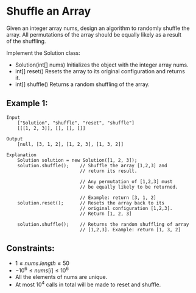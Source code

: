 # Shuffle an Array

Given an integer array nums, design an algorithm to randomly shuffle the  
array. All permutations of the array should be equally likely as a result  
of the shuffling.

Implement the Solution class:

* Solution(int[] nums) Initializes the object with the integer array nums.
* int[] reset() Resets the array to its original configuration and returns  
it.
* int[] shuffle() Returns a random shuffling of the array.

 

## Example 1:

    Input
        ["Solution", "shuffle", "reset", "shuffle"]
        [[[1, 2, 3]], [], [], []]

    Output
        [null, [3, 1, 2], [1, 2, 3], [1, 3, 2]]
    
    Explanation
        Solution solution = new Solution([1, 2, 3]);
        solution.shuffle();    // Shuffle the array [1,2,3] and 
                               // return its result.

                               // Any permutation of [1,2,3] must 
                               // be equally likely to be returned.

                               // Example: return [3, 1, 2]
        solution.reset();      // Resets the array back to its 
                               // original configuration [1,2,3]. 
                               // Return [1, 2, 3]

        solution.shuffle();    // Returns the random shuffling of array 
                               // [1,2,3]. Example: return [1, 3, 2]

 

## Constraints:

* $1 \le nums.length \le 50$
* $-10^6 \le nums[i] \le 10^6$
* All the elements of nums are unique.
* At most $10^4$ calls in total will be made to reset and shuffle.

